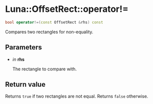 # Luna::OffsetRect::operator!=

```c++
bool operator!=(const OffsetRect &rhs) const
```

Compares two rectangles for non-equality. 



## Parameters
* *in* **rhs**

    The rectangle to compare with. 

## Return value
Returns `true` if two rectangles are not equal. Returns `false` otherwise. 


